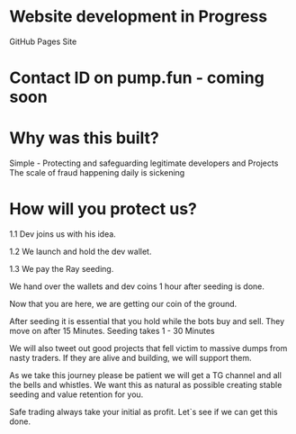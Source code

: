 # Website development in Progress
GitHub Pages Site
# Contact ID on pump.fun - coming soon

# Why was this built?
Simple - Protecting and safeguarding legitimate developers and Projects  
The scale of fraud happening daily is sickening

# How will you protect us?
1.1 Dev joins us with his idea.

1.2 We launch and hold the dev wallet.

1.3 We pay the Ray seeding.

We hand over the wallets and dev coins 1 hour after seeding is done.

Now that you are here, we are getting our coin of the ground.

After seeding it is essential that you hold while the bots buy and sell. They move on after 15 Minutes.
Seeding takes 1 - 30 Minutes 

We will also tweet out good projects that fell victim to massive dumps from nasty traders. If they are alive and building, we will support them.

As we take this journey please be patient we will get a TG channel and all the bells and whistles.
We want this as natural as possible creating stable seeding and value retention for you.

Safe trading always take your initial as profit.
Let`s see if we can get this done.
